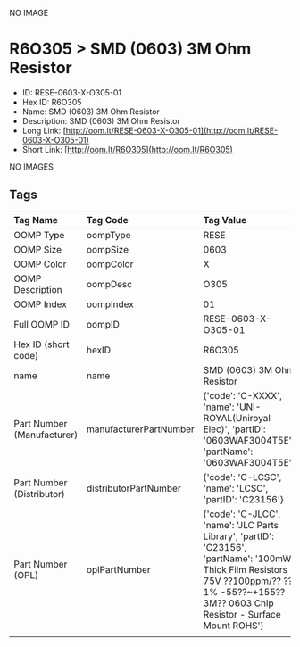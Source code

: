 


  
NO IMAGE  
# R6O305 > SMD (0603) 3M Ohm Resistor

- ID: RESE-0603-X-O305-01
- Hex ID: R6O305
- Name: SMD (0603) 3M Ohm Resistor
- Description: SMD (0603) 3M Ohm Resistor
- Long Link: [http://oom.lt/RESE-0603-X-O305-01](http://oom.lt/RESE-0603-X-O305-01)
- Short Link: [http://oom.lt/R6O305](http://oom.lt/R6O305)
  
NO IMAGES  
## Tags
  

|Tag Name|Tag Code|Tag Value|
| :--- | :--- | :--- |
|OOMP Type|oompType|RESE|
|OOMP Size|oompSize|0603|
|OOMP Color|oompColor|X|
|OOMP Description|oompDesc|O305|
|OOMP Index|oompIndex|01|
|Full OOMP ID|oompID|RESE-0603-X-O305-01|
|Hex ID (short code)|hexID|R6O305|
|name|name|SMD (0603) 3M Ohm Resistor|
|Part Number (Manufacturer)|manufacturerPartNumber|{'code': 'C-XXXX', 'name': 'UNI-ROYAL(Uniroyal Elec)', 'partID': '0603WAF3004T5E', 'partName': '0603WAF3004T5E'}|
|Part Number (Distributor)|distributorPartNumber|{'code': 'C-LCSC', 'name': 'LCSC', 'partID': 'C23156'}|
|Part Number (OPL)|oplPartNumber|{'code': 'C-JLCC', 'name': 'JLC Parts Library', 'partID': 'C23156', 'partName': '100mW Thick Film Resistors 75V ??100ppm/?? ??1% -55??~+155?? 3M?? 0603  Chip Resistor - Surface Mount ROHS'}|
||||
